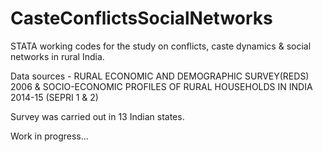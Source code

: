 # CasteConflictsSocialNetworks
STATA working codes for the study on conflicts, caste dynamics &amp; social networks in rural India.

Data sources - RURAL ECONOMIC AND DEMOGRAPHIC SURVEY(REDS) 2006 & SOCIO-ECONOMIC PROFILES OF RURAL HOUSEHOLDS IN INDIA 2014-15 (SEPRI 1 & 2)

Survey was carried out in 13 Indian states.

Work in progress...

